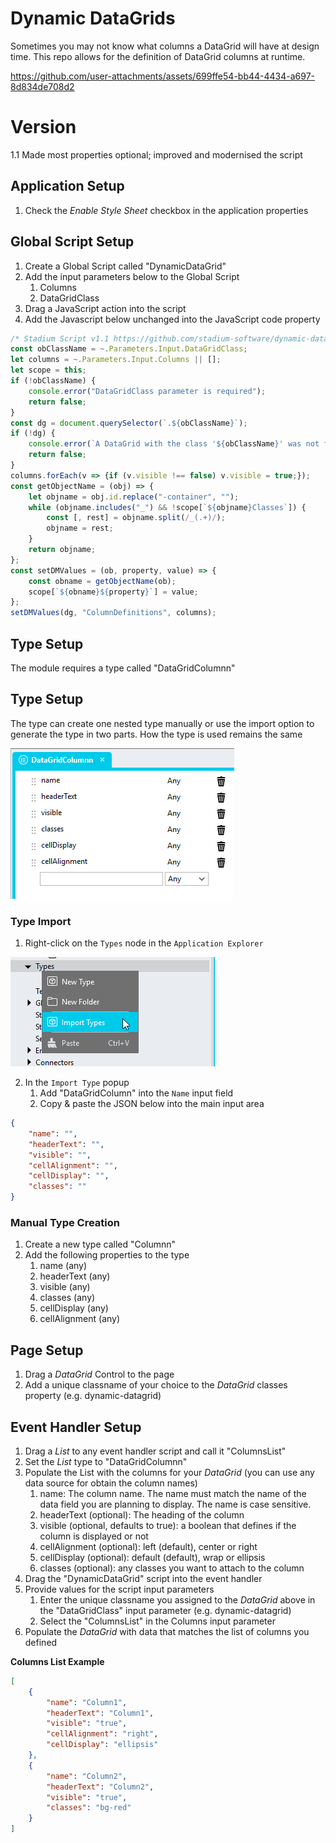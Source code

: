 # Dynamic DataGrids

Sometimes you may not know what columns a DataGrid will have at design time. This repo allows for the definition of DataGrid columns at runtime. 

https://github.com/user-attachments/assets/699ffe54-bb44-4434-a697-8d834de708d2

# Version 
1.1 Made most properties optional; improved and modernised the script

## Application Setup
1. Check the *Enable Style Sheet* checkbox in the application properties

## Global Script Setup
1. Create a Global Script called "DynamicDataGrid"
2. Add the input parameters below to the Global Script
   1. Columns
   2. DataGridClass
3. Drag a JavaScript action into the script
4. Add the Javascript below unchanged into the JavaScript code property
```javascript
/* Stadium Script v1.1 https://github.com/stadium-software/dynamic-datagrid */
const obClassName = ~.Parameters.Input.DataGridClass;
let columns = ~.Parameters.Input.Columns || [];
let scope = this;
if (!obClassName) {
    console.error("DataGridClass parameter is required");
    return false;
}
const dg = document.querySelector(`.${obClassName}`);
if (!dg) {
    console.error(`A DataGrid with the class '${obClassName}' was not found`);
    return false;
}
columns.forEach(v => {if (v.visible !== false) v.visible = true;});
const getObjectName = (obj) => {
    let objname = obj.id.replace("-container", "");
    while (objname.includes("_") && !scope[`${objname}Classes`]) {
        const [, rest] = objname.split(/_(.+)/);
        objname = rest;
    }
    return objname;
};
const setDMValues = (ob, property, value) => {
    const obname = getObjectName(ob);
    scope[`${obname}${property}`] = value;
};
setDMValues(dg, "ColumnDefinitions", columns);
```

## Type Setup
The module requires a type called "DataGridColumnn"

## Type Setup
The type can create one nested type manually or use the import option to generate the type in two parts. How the type is used remains the same

![](images/columns-type.png)

### Type Import
1. Right-click on the `Types` node in the `Application Explorer`

![](images/TypeImport.png)

2. In the `Import Type` popup
    1. Add "DataGridColumn" into the `Name` input field
    2. Copy & paste the JSON below into the main input area

```json
{
    "name": "",
    "headerText": "",
    "visible": "",
    "cellAlignment": "",
    "cellDisplay": "",
    "classes": ""
}
```

### Manual Type Creation
1. Create a new type called "Columnn"
2. Add the following properties to the type
   1. name (any)
   2. headerText (any)
   3. visible (any)
   4. classes (any)
   5. cellDisplay (any)
   6. cellAlignment (any)

## Page Setup
1. Drag a *DataGrid* Control to the page
2. Add a unique classname of your choice to the *DataGrid* classes property (e.g. dynamic-datagrid)

## Event Handler Setup
1. Drag a *List* to any event handler script and call it "ColumnsList"
2. Set the *List* type to "DataGridColumnn"
3. Populate the List with the columns for your *DataGrid* (you can use any data source for obtain the column names)
   1. name: The column name. The name must match the name of the data field you are planning to display. The name is case sensitive. 
   2. headerText (optional): The heading of the column
   3. visible (optional, defaults to true): a boolean that defines if the column is displayed or not
   4. cellAlignment (optional): left (default), center or right
   5. cellDisplay (optional): default (default), wrap or ellipsis
   6. classes (optional): any classes you want to attach to the column
4. Drag the "DynamicDataGrid" script into the event handler
5. Provide values for the script input parameters
   1. Enter the unique classname you assigned to the *DataGrid* above in the "DataGridClass" input parameter (e.g. dynamic-datagrid)
   2. Select the "ColumnsList" in the Columns input parameter
6. Populate the *DataGrid* with data that matches the list of columns you defined

**Columns List Example**
```json
[
    {
        "name": "Column1",
        "headerText": "Column1",
        "visible": "true",
        "cellAlignment": "right",
        "cellDisplay": "ellipsis"
    },
    {
        "name": "Column2",
        "headerText": "Column2",
        "visible": "true",
        "classes": "bg-red"
    }
]
```